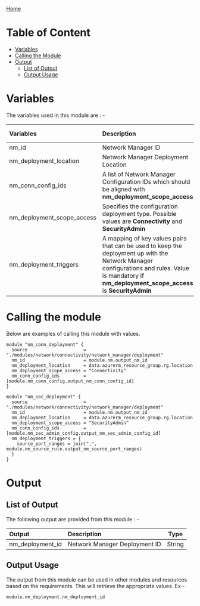 [Home](../../../../../README.md)

# Table of Content

- [Variables](#variables)
- [Calling the Module](#calling-the-module)
- [Output](#output)
    - [List of Output](#list-of-output)
    - [Output Usage](#output-usage)

# Variables

The variables used in this module are : -

| Variables | Description | Type | Required | Default Values |
|:----------|:------------|:----:|:--------:|:--------------:|
| nm_id | Network Manager ID | String | Yes | NA |
| nm_deployment_location | Network Manager Deployment Location | String | Yes | NA |
| nm_conn_config_ids | A list of Network Manager Configuration IDs which should be aligned with **nm_deployment_scope_access** | List | Yes | NA |
| nm_deployment_scope_access | Specifies the configuration deployment type. Possible values are **Connectivity** and **SecurityAdmin** | String | Yes | NA |
| nm_deployment_triggers | A mapping of key values pairs that can be used to keep the deployment up with the Network Manager configurations and rules. Value is mandatory if **nm_deployment_scope_access** is **SecurityAdmin** | Map | Yes | **{ }** |

# Calling the module

Below are examples of calling this module with values.

```
module "nm_conn_deployment" {
  source                     = "./modules/network/connectivity/network_manager/deployment"
  nm_id                      = module.nm.output_nm_id
  nm_deployment_location     = data.azurerm_resource_group.rg.location
  nm_deployment_scope_access = "Connectivity"
  nm_conn_config_ids         = [module.nm_conn_config.output_nm_conn_config_id]
}
```

```
module "nm_sec_deployment" {
  source                     = "./modules/network/connectivity/network_manager/deployment"
  nm_id                      = module.nm.output_nm_id
  nm_deployment_location     = data.azurerm_resource_group.rg.location
  nm_deployment_scope_access = "SecurityAdmin"
  nm_conn_config_ids         = [module.nm_sec_admin_config.output_nm_sec_admin_config_id]
  nm_deployment_triggers = {
    source_port_ranges = join(",", module.nm_source_rule.output_nm_source_port_ranges)
  }
}
```

# Output

## List of Output
The following output are provided from this module : -

| Output | Description | Type |
|:------ |:------------|:----:|
| nm_deployment_id | Network Manager Deployment ID | String |

## Output Usage

The output from this module can be used in other modules and resources based on the requirements. This will retrieve the appropriate values. Ex -

```
module.nm_deployment.nm_deployment_id
```
